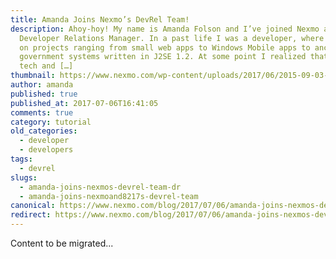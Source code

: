 ```yaml
---
title: Amanda Joins Nexmo’s DevRel Team!
description: Ahoy-hoy! My name is Amanda Folson and I’ve joined Nexmo as a
  Developer Relations Manager. In a past life I was a developer, where I worked
  on projects ranging from small web apps to Windows Mobile apps to ancient
  government systems written in J2SE 1.2. At some point I realized that I liked
  tech and […]
thumbnail: https://www.nexmo.com/wp-content/uploads/2017/06/2015-09-03-18.40.56.jpg
author: amanda
published: true
published_at: 2017-07-06T16:41:05
comments: true
category: tutorial
old_categories:
  - developer
  - developers
tags:
  - devrel
slugs:
  - amanda-joins-nexmos-devrel-team-dr
  - amanda-joins-nexmoand8217s-devrel-team
canonical: https://www.nexmo.com/blog/2017/07/06/amanda-joins-nexmos-devrel-team-dr
redirect: https://www.nexmo.com/blog/2017/07/06/amanda-joins-nexmos-devrel-team-dr
---
```

Content to be migrated...